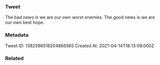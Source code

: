 ### Tweet
The bad news is we are our own worst enemies. The good news is we are our own best hope.

### Metadata
Tweet ID: 1382396518204866565
Created At: 2021-04-14T18:13:08.000Z

### Related

